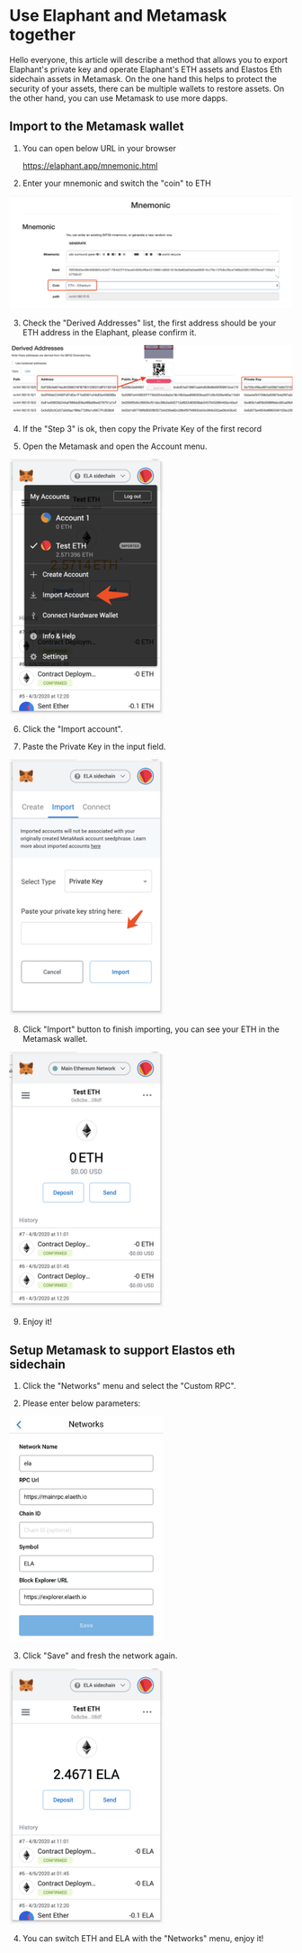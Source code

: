 # Use Elaphant and Metamask together

Hello everyone, this article will describe a method that allows you to export Elaphant's private key and operate Elaphant's ETH assets and Elastos Eth sidechain assets in Metamask. On the one hand this helps to protect the security of your assets, there can be multiple wallets to restore assets. On the other hand, you can use Metamask to use more dapps.

## Import to the Metamask wallet

1. You can open below URL in your browser

   https://elaphant.app/mnemonic.html

2. Enter your mnemonic and switch the "coin" to ETH

![](./images/mnemonic1.png)

3. Check the "Derived Addresses" list, the first address should be your ETH address in the Elaphant, please confirm it.

![](./images/mnemonic2.png)

4. If the "Step 3" is ok, then copy the Private Key of the first record

5. Open the Metamask and open the Account menu.

<img src="images/metamask2.png" width="274">

6. Click the "Import account".

7. Paste the Private Key in the input field.

<img src="images/metamask3.png" width="274">

8. Click "Import" button to finish importing, you can see your ETH in the Metamask wallet.

<img src="images/metamask5.png" width="274">

9. Enjoy it!

## Setup Metamask to support Elastos eth sidechain

1. Click the "Networks" menu and select the "Custom RPC".

2. Please enter below parameters:

<img src="images/metamask1.png" width="274">

3. Click "Save" and fresh the network again.

<img src="images/metamask6.png" width="274">

4. You can switch ETH and ELA with the "Networks" menu, enjoy it!

